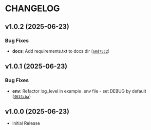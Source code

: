 # CHANGELOG

<!-- version list -->

## v1.0.2 (2025-06-23)

### Bug Fixes

- **docs**: Add requirements.txt to docs dir
  ([`a8d75c2`](https://github.com/cloud-ru-tech/evolution-openai-python/commit/a8d75c26965a116928c739dfd2afeca678262a93))


## v1.0.1 (2025-06-23)

### Bug Fixes

- **env**: Refactor log_level in example .env file - set DEBUG by default
  ([`4634cba`](https://github.com/cloud-ru-tech/evolution-openai-python/commit/4634cba3110e106e807528b0847f2d070facb10f))


## v1.0.0 (2025-06-23)

- Initial Release
